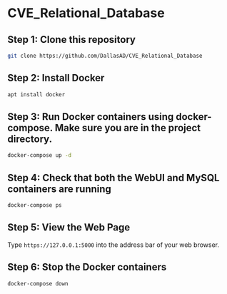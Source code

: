# CVE_Relational_Database

## Step 1: Clone this repository 
```bash
git clone https://github.com/DallasAD/CVE_Relational_Database
```
## Step 2: Install Docker
```bash
apt install docker
```
## Step 3: Run Docker containers using docker-compose. Make sure you are in the project directory.
```bash
docker-compose up -d
```
## Step 4: Check that both the WebUI and MySQL containers are running
```bash
docker-compose ps
```
## Step 5: View the Web Page
Type `https://127.0.0.1:5000` into the address bar of your web browser.
## Step 6: Stop the Docker containers
```bash
docker-compose down
```
